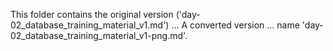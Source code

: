 This folder contains the original version ('day-02_database_training_material_v1.md') ...
A converted version ... name 'day-02_database_training_material_v1-png.md'.